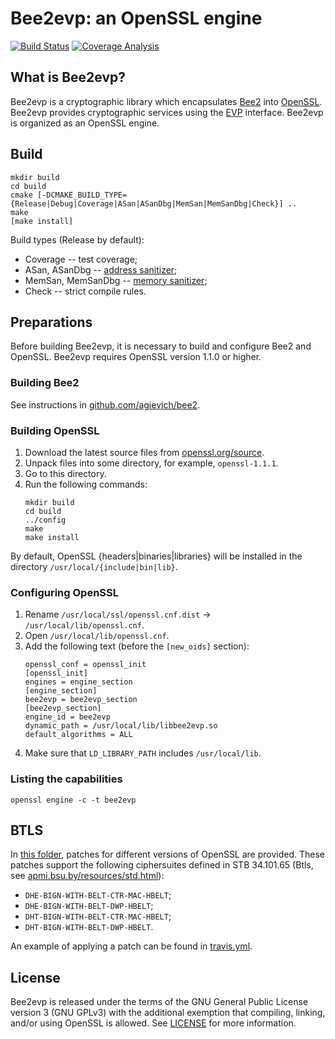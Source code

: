Bee2evp: an OpenSSL engine
==========================

[![Build Status](https://travis-ci.org/bcrypto/bee2evp.svg?branch=master)](https://travis-ci.org/bcrypto/bee2evp)
[![Coverage Analysis](https://codecov.io/gh/bcrypto/bee2evp/coverage.svg?branch=master)](https://codecov.io/gh/bcrypto/bee2evp?branch=master)

What is Bee2evp?
----------------

Bee2evp is a cryptographic library which encapsulates [Bee2](https://github.com/agievich/bee2)
into [OpenSSL](openssl.org). Bee2evp provides cryptographic services using the 
[EVP](https://wiki.openssl.org/index.php/EVP) interface. Bee2evp is organized 
as an OpenSSL engine.

Build
-----
```
mkdir build
cd build
cmake [-DCMAKE_BUILD_TYPE={Release|Debug|Coverage|ASan|ASanDbg|MemSan|MemSanDbg|Check}] ..
make
[make install]
```

Build types (Release by default):
   
*  Coverage -- test coverage; 
*  ASan, ASanDbg -- [address sanitizer](http://en.wikipedia.org/wiki/AddressSanitizer);
*  MemSan, MemSanDbg -- [memory sanitizer](http://code.google.com/p/memory-sanitizer/);
*  Check -- strict compile rules.

Preparations
------------

Before building Bee2evp, it is necessary to build and configure Bee2 and OpenSSL. 
Bee2evp requires OpenSSL version 1.1.0 or higher.

### Building Bee2

See instructions in [github.com/agievich/bee2](https://github.com/agievich/bee2).

### Building OpenSSL

1. Download the latest source files from [openssl.org/source](https://openssl.org/source).
2. Unpack files into some directory, for example, `openssl-1.1.1`.
3. Go to this directory.
4. Run the following commands:
   ```		
   mkdir build
   cd build
   ../config 
   make
   make install
   ```

By default, OpenSSL {headers|binaries|libraries} will be installed
in the directory `/usr/local/{include|bin|lib}`.

### Configuring OpenSSL

1. Rename `/usr/local/ssl/openssl.cnf.dist` -> `/usr/local/lib/openssl.cnf`.
2. Open `/usr/local/lib/openssl.cnf`.
3. Add the following text (before the `[new_oids]` section):
   ```
   openssl_conf = openssl_init
   [openssl_init]
   engines = engine_section
   [engine_section]
   bee2evp = bee2evp_section
   [bee2evp_section]
   engine_id = bee2evp
   dynamic_path = /usr/local/lib/libbee2evp.so
   default_algorithms = ALL
   ```
4. Make sure that `LD_LIBRARY_PATH` includes `/usr/local/lib`.
   
### Listing the capabilities

```
openssl engine -c -t bee2evp
```

BTLS
----

In [this folder](btls), patches for different versions of OpenSSL are provided. 
These patches support the following ciphersuites defined in STB 34.101.65 
(Btls, see [apmi.bsu.by/resources/std.html](http://apmi.bsu.by/resources/std.html)):
- `DHE-BIGN-WITH-BELT-CTR-MAC-HBELT`;
- `DHE-BIGN-WITH-BELT-DWP-HBELT`;
- `DHT-BIGN-WITH-BELT-CTR-MAC-HBELT`;
- `DHT-BIGN-WITH-BELT-DWP-HBELT`.

An example of applying a patch can be found in [travis.yml](.travis.yml).

License
-------

Bee2evp is released under the terms of the GNU General Public License version 3
(GNU GPLv3) with the additional exemption that compiling, linking, 
and/or using OpenSSL is allowed. See [LICENSE](LICENSE) for more information.
